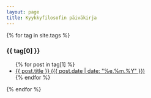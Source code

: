 ```yaml
---
layout: page
title: Kyykkyfilosofin päiväkirja
---
```


{% for tag in site.tags %}
  <h3>{{ tag[0] }}</h3>
  <ul>
    {% for post in tag[1] %}
      <li><a href="{{ post.url }}">{{ post.title }} ({{ post.date | date: "%e.%m.%Y" }})</a></li>
    {% endfor %}
  </ul>
{% endfor %}